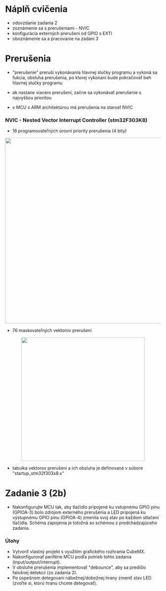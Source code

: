 # Náplň cvičenia
- odovzdanie zadania 2
- zoznámenie sa s prerušeniami - NVIC
- konfigurácia externých prerušení od GPIO s EXTI
- oboznámenie sa a pracovanie na zadaní 3

# Prerušenia
- "prerušenie" preruší vykonávania hlavnej slučky programu a vykoná sa fukcia, obsluha prerušenia, po ktorej vykonaní bude pokračovať beh hlavnej slučky programu

- ak nastane viacero prerušení, začne sa vykonávať prerušenie s najvyššou prioritou

- v MCU s ARM architektúrou má prerušenia na starosť NVIC

### NVIC - Nested Vector Interrupt Controller (stm32F303K8)
- 16 programovateľných úrovní priority prerušenia (4 bity)
<p align="center">
    <img src="https://community.arm.com/cfs-file/__key/communityserver-blogs-components-weblogfiles/00-00-00-21-42/4212.figure_5F00_2_5F00_nested_5F00_interrupt.jpg" width="600">
</p>

- 76 maskovateľných vektorov prerušení
<p align="center">
    <img src="https://community.arm.com/cfs-file/__key/communityserver-blogs-components-weblogfiles/00-00-00-21-42/6378.figure_5F00_3_5F00_nvic.jpg" width="400">
</p>

- tabulka vektorov prerušení a ich obsluha je definovaná v súbore "startup_stm32f303x8.s"

# Zadanie 3 (2b)
- Nakonfigurujte MCU tak, aby tlačidlo pripojené ku vstupnému GPIO pinu (GPIOA-3) bolo zdrojom externého prerušenia a LED pripojená ku výstupnému GPIO pinu (GPIOA-4) zmenila svoj stav po každom stlačení tlačidla. Schéma zapojenia je totožná so schémou z predchádzajúceho zadania. 

### Úlohy
- Vytvoriť vlastný projekt s využitím grafického rozhrania CubeMX.
- Nakonfigurovať periférie MCU podľa potrieb tohto zadania (input/output/interrupt).
- V obsluhe prerušenia implementovať "debounce", aby sa predišlo falošnej detekcii (zo zadania 2).
- Po úspešnom detegovaní nábežnej/dobežnej hrany zmeniť stav LED (zvoľte si, ktorú hranu chcete detegovať).
